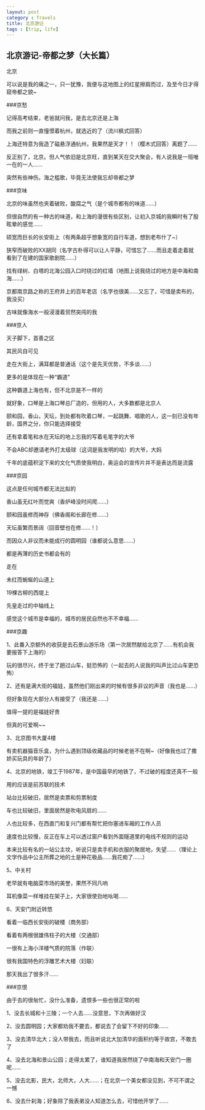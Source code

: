 ```yaml
---
layout: post
category : Travels
title: 北京游记
tags : [trip, life]
---
```


## 北京游记-帝都之梦（大长篇） ##

北京

可以说是我的痛之一，只一犹豫，我便与这地图上的红星擦肩而过，及至今日才得窥帝都之貌~

###京愁

记得高考结束，老爸就问我，是去北京还是上海

而我之前则一直憧憬着杭州，就选近的了（流川枫式回答）

上海还特意为我造了磁悬浮通杭州，我果然是天才！！（樱木式回答）离题了……

反正别了，北京。但人气依旧是北京旺，直到某天在交大聚会，有人说我是一班唯一在的一人……

突然有些神伤。海之槛歌，毕竟无法使我忘却帝都之梦

###京味

北京的味虽然也夹着破败，酸腐之气（是个城市都有的味道……）

但很自然的有一种古的味道，和上海的漫很有些区别，让初入京城的我瞬时有了股眩晕的感觉……

硕宽而巨长的长安街上（有两条超乎想象宽的自行车道，想到老布什了~）

狭窄而破败的XX胡同（名字古朴得可以让人平静，可惜忘了……而且走着走着就看到了在建的国家歌剧院……）

找有绿树、白塔的北海公园入口时绕过的红墙（地图上说我绕过的地方是中海和南海……）

京都南京路之称的王府井上的百年老店（名字也很美……又忘了，可惜是卖布的，我没买）

古味就像海水一般浸漫着贸然突闯的我

###京人

天子脚下，首善之区

其民风自可见

走在大街上，满耳都是普通话（这个是先天优势，不多谈……）

更多的是体现在一种“霸道”

这种霸道上海也有，但不北京是不一样的

就好象，口琴是上海口琴总厂造的，但用的人，大多数都是北京人

颐和园，香山，天坛，到处都有吹着口琴，一起跳舞、唱歌的人，这一刻已没有年龄，国界之分，你只能选择接受

还有拿着笔和水在天坛的地上忘我的写着毛笔字的大爷

不会ABC却邀请老外打太级球（这词是我发明的哈）的大爷，大妈

千年的底蕴积淀下来的文化气质使我明白，奥运会的宣传片并不是表达而是流露

###京园

这点是任何城市都无法比拟的

香山虽无红叶而觉爽（香炉峰没时间爬……）

颐和园虽修而神存（佛香阁和长廊在修……）

天坛虽繁而景阔（回音壁也在修……！）

而因众人非议而未能成行的圆明园（谁都说么意思……）

都是再薄的历史书都会有的

走在

未红而蜿蜒的山道上

19棵古柳的西堤上

先皇走过的中轴线上

感觉这个城市是幸福的，城市的居民自然也不不幸福……

###京趣

1、此番入京额外的收获是去石景山游乐场（第一次居然献给北京了……有机会我要报答下上海的）

玩的很尽兴，终于坐了趟过山车，挺恐怖的（一起去的人说我的叫声比过山车更恐怖）

2、还有是满大街的福娃，虽然他们刚出来的时候有很多非议的声音（我也是……）

但好象现在大部分人有接受了（我还是……）

值得一提的是福娃好贵

但真的可爱啊~~

3、北京图书大厦4楼

有卖机器猫音乐盒，为什么遇到顶级收藏品的时候老爸不在啊~（好像我也过了撒娇买玩具的年龄了）

4、北京的地铁，竣工于1987年，是中国最早的地铁了，不过破的程度还真不一般

用的应该是前苏联的技术

站台比较破旧，居然是卖票和剪票制度

车也比较破旧，里面居然是吹电风扇的……

人也比较多，在西直门和复兴门都有帮忙把你塞进车厢的工作人员

速度也比较慢，反正在车上可以透过窗户看到外面隧道里的电线不规则的运动

本来比较有名的一站公主坟，听说只是卖手机和衣服的聚居地，失望……（理论上文学作品中公主所葬之地的土是种花极品……我花痴了……） 

5、中关村

老早就有电脑菜市场的美誉，果然不同凡响

耳机像菜一样堆挂在架子上，大家很使劲地吆喝……

6、天安门附近转悠

看着一临西长安街的破楼（商务部）

看着有两根很雄伟柱子的大楼（交通部）

一很有上海小洋楼气质的院落（作联）

很有我国特色的浮雕艺术大楼（妇联）

那天我出了很多汗……

###京恨

由于去的很匆忙，没什么准备，遗恨多一些也很正常的啦

1、没去长城和十三陵；一个人去……没意思，下次再做好汉

2、没去圆明园；大家都劝我不要去，都说去了会留下不好的印象……

3、没去清华北大；没人带我去，而且听说北大加清华的面积约等于故宫，不敢去了

4、没去北海和景山公园；走得太累了，谁知道我居然绕了中南海和天安门一圈呢……

5、没去北影，民大，北师大，人大……；在北京一个美女都没见到，不可不谓之一憾

6、没去什刹海；好象除了我表弟没人知道怎么去，可惜他开学了……